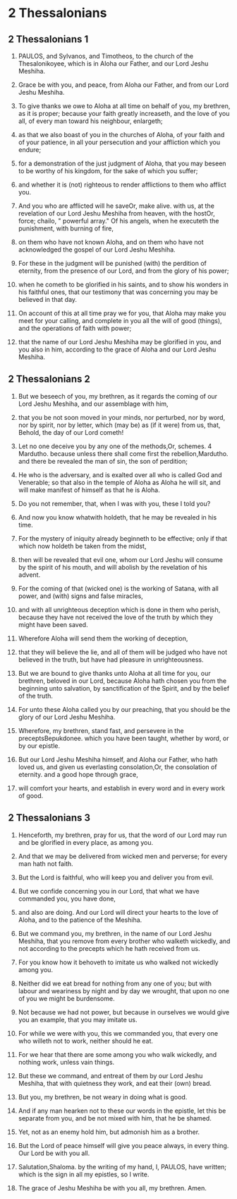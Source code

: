 # 2 Thessalonians

## 2 Thessalonians 1

1. PAULOS, and Sylvanos, and Timotheos, to the church of the Thesalonikoyee, which is in Aloha our Father, and our Lord Jeshu Meshiha.

2. Grace be with you, and peace, from Aloha our Father, and from our Lord Jeshu Meshiha.

3. To give thanks we owe to Aloha at all time on behalf of you, my brethren, as it is proper; because your faith greatly increaseth, and the love of you all, of every man toward his neighbour, enlargeth;

4. as that we also boast of you in the churches of Aloha, of your faith and of your patience, in all your persecution and your affliction which you endure;

5. for a demonstration of the just judgment of Aloha, that you may beseen to be worthy of his kingdom, for the sake of which you suffer;

6. and whether it is (not) righteous to render afflictions to them who afflict you.

7. And you who are afflicted will he saveOr, make alive. with us, at the revelation of our Lord Jeshu Meshiha from heaven, with the hostOr, force; chailo, " powerful array." Of his angels, when he executeth the punishment, with burning of fire,

8. on them who have not known Aloha, and on them who have not acknowledged the gospel of our Lord Jeshu Meshiha.

9. For these in the judgment will be punished (with) the perdition of eternity, from the presence of our Lord, and from the glory of his power;

10. when he cometh to be glorified in his saints, and to show his wonders in his faithful ones, that our testimony that was concerning you may be believed in that day.

11. On account of this at all time pray we for you, that Aloha may make you meet for your calling, and complete in you all the will of good (things), and the operations of faith with power;

12. that the name of our Lord Jeshu Meshiha may be glorified in you, and you also in him, according to the grace of Aloha and our Lord Jeshu Meshiha.

## 2 Thessalonians 2

1. But we beseech of you, my brethren, as it regards the coming of our Lord Jeshu Meshiha, and our assemblage with him,

2. that you be not soon moved in your minds, nor perturbed, nor by word, nor by spirit, nor by letter, which (may be) as (if it were) from us, that, Behold, the day of our Lord cometh!

3. Let no one deceive you by any one of the methods,Or, schemes. 4 Mardutho. because unless there shall come first the rebellion,Mardutho. and there be revealed the man of sin, the son of perdition;

4. He who is the adversary, and is exalted over all who is called God and Venerable; so that also in the temple of Aloha as Aloha he will sit, and will make manifest of himself as that he is Aloha.

5. Do you not remember, that, when I was with you, these I told you?

6. And now you know whatwith holdeth, that he may be revealed in his time.

7. For the mystery of iniquity already beginneth to be effective; only if that which now holdeth be taken from the midst,

8. then will be revealed that evil one, whom our Lord Jeshu will consume by the spirit of his mouth, and will abolish by the revelation of his advent.

9. For the coming of that (wicked one) is the working of Satana, with all power, and (with) signs and false miracles,

10. and with all unrighteous deception which is done in them who perish, because they have not received the love of the truth by which they might have been saved.

11. Wherefore Aloha will send them the working of deception,

12. that they will believe the lie, and all of them will be judged who have not believed in the truth, but have had pleasure in unrighteousness.

13. But we are bound to give thanks unto Aloha at all time for you, our brethren, beloved in our Lord, because Aloha hath chosen you from the beginning unto salvation, by sanctification of the Spirit, and by the belief of the truth.

14. For unto these Aloha called you by our preaching, that you should be the glory of our Lord Jeshu Meshiha.

15. Wherefore, my brethren, stand fast, and persevere in the preceptsBepukdonee. which you have been taught, whether by word, or by our epistle.

16. But our Lord Jeshu Meshiha himself, and Aloha our Father, who hath loved us, and given us everlasting consolation,Or, the consolation of eternity. and a good hope through grace,

17. will comfort your hearts, and establish in every word and in every work of good.

## 2 Thessalonians 3

1. Henceforth, my brethren, pray for us, that the word of our Lord may run and be glorified in every place, as among you.

2. And that we may be delivered from wicked men and perverse; for every man hath not faith.

3. But the Lord is faithful, who will keep you and deliver you from evil.

4. But we confide concerning you in our Lord, that what we have commanded you, you have done,

5. and also are doing. And our Lord will direct your hearts to the love of Aloha, and to the patience of the Meshiha.

6. But we command you, my brethren, in the name of our Lord Jeshu Meshiha, that you remove from every brother who walketh wickedly, and not according to the precepts which he hath received from us.

7. For you know how it behoveth to imitate us who walked not wickedly among you.

8. Neither did we eat bread for nothing from any one of you; but with labour and weariness by night and by day we wrought, that upon no one of you we might be burdensome.

9. Not because we had not power, but because in ourselves we would give you an example, that you may imitate us.

10. For while we were with you, this we commanded you, that every one who willeth not to work, neither should he eat.

11. For we hear that there are some among you who walk wickedly, and nothing work, unless vain things.

12. But these we command, and entreat of them by our Lord Jeshu Meshiha, that with quietness they work, and eat their (own) bread.

13. But you, my brethren, be not weary in doing what is good.

14. And if any man hearken not to these our words in the epistle, let this be separate from you, and be not mixed with him, that he be shamed.

15. Yet, not as an enemy hold him, but admonish him as a brother.

16. But the Lord of peace himself will give you peace always, in every thing. Our Lord be with you all.

17. Salutation,Shaloma. by the writing of my hand, I, PAULOS, have written; which is the sign in all my epistles, so I write.

18. The grace of Jeshu Meshiha be with you all, my brethren. Amen.